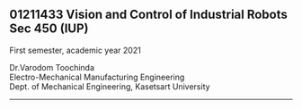 ## 01211433 Vision and Control of Industrial Robots Sec 450 (IUP)

First semester, academic year 2021

Dr.Varodom Toochinda
<br>Electro-Mechanical Manufacturing Engineering
<br>Dept. of Mechanical Engineering, Kasetsart University

<hr>
